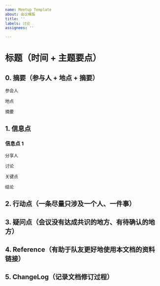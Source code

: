 ```yaml
---
name: Meetup Template
about: 会议模版
title: ''
labels: 讨论
assignees: ''

---
```


# 标题（时间 + 主题要点）

## 0. 摘要（参与人 + 地点 + 摘要）

参会人

地点

摘要

## 1. 信息点

### 信息点 1

分享人

讨论

关键点

结论

## 2. 行动点（一条尽量只涉及一个人、一件事）

## 3. 疑问点（会议没有达成共识的地方、有待确认的地方）

## 4. Reference（有助于队友更好地使用本文档的资料链接）

## 5. ChangeLog（记录文档修订过程）
